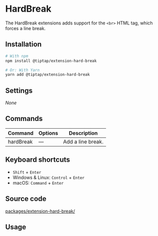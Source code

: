 # HardBreak
The HardBreak extensions adds support for the `<br>` HTML tag, which forces a line break.

## Installation
```bash
# With npm
npm install @tiptap/extension-hard-break

# Or: With Yarn
yarn add @tiptap/extension-hard-break
```

## Settings
*None*

## Commands
| Command   | Options | Description       |
| --------- | ------- | ----------------- |
| hardBreak | —       | Add a line break. |

## Keyboard shortcuts
* `Shift` + `Enter`
* Windows & Linux: `Control` + `Enter`
* macOS: `Command` + `Enter`

## Source code
[packages/extension-hard-break/](https://github.com/ueberdosis/tiptap-next/blob/main/packages/extension-hard-break/)

## Usage
<demo name="Extensions/HardBreak" highlight="3-5,17,36" />
